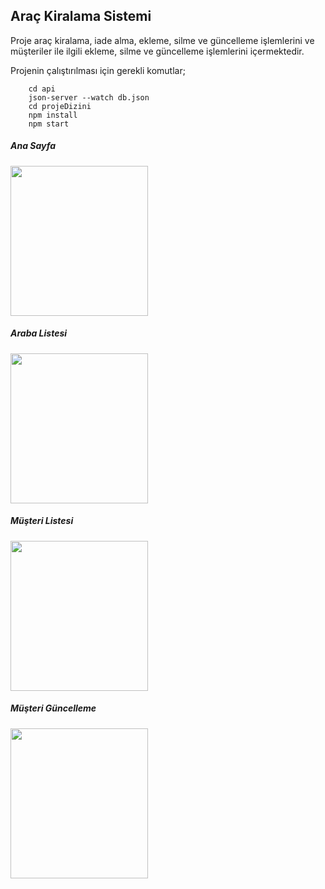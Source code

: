 
## Araç Kiralama Sistemi

Proje araç kiralama, iade alma, ekleme, silme ve güncelleme işlemlerini ve müşteriler ile ilgili ekleme, silme ve güncelleme işlemlerini içermektedir.

Projenin çalıştırılması için gerekli komutlar;

```
    cd api
    json-server --watch db.json
    cd projeDizini
    npm install
    npm start
```

##### Ana Sayfa

<p>
    <img src="../main.PNG" width="220" height="240" />
</p>

##### Araba Listesi

<p>
    <img src="../cars.PNG" width="220" height="240" />
</p>

##### Müşteri Listesi

<p>
    <img src="../customers.PNG" width="220" height="240" />
</p>

##### Müşteri Güncelleme

<p>
    <img src="../customerUpdate.PNG" width="220" height="240" />
</p>